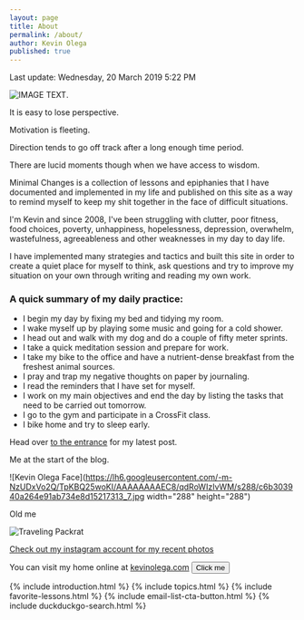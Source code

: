 ```yaml
---
layout: page
title: About
permalink: /about/
author: Kevin Olega
published: true
---
```

Last update: Wednesday, 20 March 2019 5:22 PM

![IMAGE TEXT](https://kevinolega.com/images/Kevin.jpg).

It is easy to lose perspective.

Motivation is fleeting.

Direction tends to go off track after a long enough time period.

There are lucid moments though when we have access to wisdom.

Minimal Changes is a collection of lessons and epiphanies that I have documented and implemented in my life and published on this site as a way to remind myself to keep my shit together in the face of difficult situations.

I'm Kevin and since 2008, I've been struggling with clutter, poor fitness, food choices, poverty, unhappiness, hopelessness, depression, overwhelm, wastefulness, agreeableness and other weaknesses in my day to day life.

I have implemented many strategies and tactics and built this site in order to create a quiet place for myself to think, ask questions and try to improve my situation on your own through writing and reading my own work.

### A quick summary of my daily practice:

- I begin my day by fixing my bed and tidying my room.
- I wake myself up by playing some music and going for a cold shower.
- I head out and walk with my dog and do a couple of fifty meter sprints.
- I take a quick meditation session and prepare for work.
- I take my bike to the office and have a nutrient-dense breakfast from the freshest animal sources.
- I pray and trap my negative thoughts on paper by journaling.
- I read the reminders that I have set for myself.
- I work on my main objectives and end the day by listing the tasks that need to be carried out tomorrow.
- I go to the gym and participate in a CrossFit class.
- I bike home and try to sleep early.

Head over [to the entrance](http://minimalchanges.com) for my latest post.

Me at the start of the blog.

![Kevin Olega Face](https://lh6.googleusercontent.com/-m-NzUDxVo2Q/TpKBQ25woKI/AAAAAAAAEC8/qdRoWIzIvWM/s288/c6b303940a264e91ab734e8d15217313_7.jpg width="288" height="288") 

Old me

![Traveling Packrat](http://farm5.static.flickr.com/4125/5053684332_03598716ae.jpg) 

[Check out my instagram account for my recent photos](https://www.instagram.com/kevinolega/)

You can visit my home online at [kevinolega.com](http://kevinolega.com)
<button name="button" onclick="http://www.google.com">Click me</button>

{% include introduction.html %}
{% include topics.html %}
{% include favorite-lessons.html %}
{% include email-list-cta-button.html %}
{% include duckduckgo-search.html %}

